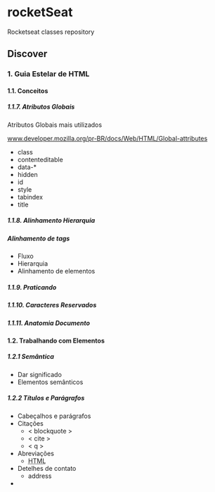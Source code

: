 # rocketSeat
Rocketseat classes repository

## Discover
### 1. Guia Estelar de HTML

#### 1.1. Conceitos
##### 1.1.7. Atributos Globais

Atributos Globais mais utilizados

www.developer.mozilla.org/pr-BR/docs/Web/HTML/Global-attributes

- class
- contenteditable
- data-*
- hidden
- id
- style
- tabindex
- title

##### 1.1.8. Alinhamento Hierarquia
##### Alinhamento de tags

- Fluxo
- Hierarquia
- Alinhamento de elementos

##### 1.1.9. Praticando
##### 1.1.10. Caracteres Reservados
##### 1.1.11. Anatomia Documento

#### 1.2. Trabalhando com Elementos
##### 1.2.1 Semântica
- Dar significado
- Elementos semânticos
##### 1.2.2 Títulos e Parágrafos
- Cabeçalhos e parágrafos
- Citações
    - < blockquote >
    - < cite >
    - < q >
- Abreviações
    - <abbr title="Texto Completo">HTML</abbr>
- Detelhes de contato
    - address
- 



